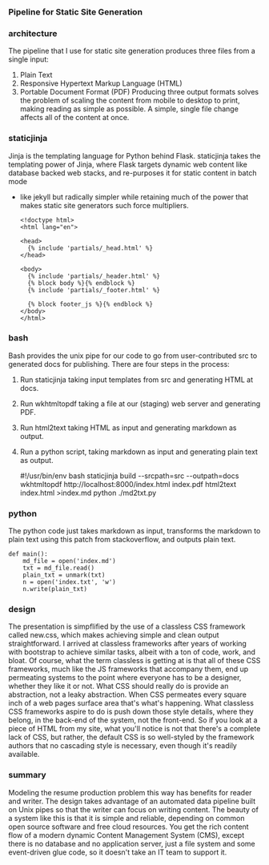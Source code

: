 ### Pipeline for Static Site Generation
### architecture
The pipeline that I use for static site generation produces three files from a
single input:
   1. Plain Text
   2. Responsive Hypertext Markup Language (HTML)
   3. Portable Document Format (PDF)
Producing three output formats solves the problem of scaling the content from
mobile to desktop to print, making reading as simple as possible. A simple,
single file change affects all of the content at once.
### staticjinja
Jinja is the templating language for Python behind Flask. staticjinja takes the
templating power of Jinja, where Flask targets dynamic web content like
database backed web stacks, and re-purposes it for static content in batch mode
- like jekyll but radically simpler while retaining much of the power that
makes static site generators such force multipliers.

      <!doctype html>
      <html lang="en">

      <head>
        {% include 'partials/_head.html' %}
      </head>

      <body>
        {% include 'partials/_header.html' %}
        {% block body %}{% endblock %}
        {% include 'partials/_footer.html' %}

        {% block footer_js %}{% endblock %}
      </body>
      </html>
### bash
Bash provides the unix pipe for our code to go from user-contributed src to
generated docs for publishing. There are four steps in the process:
   1. Run staticjinja taking input templates from src and generating HTML at
      docs.
   2. Run wkhtmltopdf taking a file at our (staging) web server and generating
      PDF.
   3. Run html2text taking HTML as input and generating markdown as output.
   4. Run a python script, taking markdown as input and generating plain text
      as output.

      #!/usr/bin/env bash
      staticjinja build --srcpath=src --outpath=docs
      wkhtmltopdf http://localhost:8000/index.html index.pdf
      html2text index.html >index.md
      python ./md2txt.py

### python
The python code just takes markdown as input, transforms the markdown to plain
text using this patch from stackoverflow, and outputs plain text.

    def main():
        md_file = open('index.md')
        txt = md_file.read()
        plain_txt = unmark(txt)
        n = open('index.txt', 'w')
        n.write(plain_txt)

### design
The presentation is simpflified by the use of a classless CSS framework called
new.css, which makes achieving simple and clean output straightforward.
I arrived at classless frameworks after years of working with bootstrap to
achieve similar tasks, albeit with a ton of code, work, and bloat.
Of course, what the term classless is getting at is that all of these CSS
frameworks, much like the JS frameworks that accompany them, end up permeating
systems to the point where everyone has to be a designer, whether they like it
or not.
What CSS should really do is provide an abstraction, not a leaky abstraction.
When CSS permeates every square inch of a web pages surface area that's what's
happening. What classless CSS frameworks aspire to do is push down those style
details, where they belong, in the back-end of the system, not the front-end.
So if you look at a piece of HTML from my site, what you'll notice is not that
there's a complete lack of CSS, but rather, the default CSS is so well-styled
by the framework authors that no cascading style is necessary, even though it's
readily available.
### summary
Modeling the resume production problem this way has benefits for reader and
writer.
The design takes advantage of an automated data pipeline built on Unix pipes so
that the writer can focus on writing content.
The beauty of a system like this is that it is simple and reliable, depending
on common open source software and free cloud resources.
You get the rich content flow of a modern dynamic Content Management System
(CMS), except there is no database and no application server, just a file
system and some event-driven glue code, so it doesn't take an IT team to
support it.